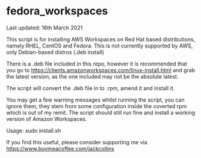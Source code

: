 # fedora_workspaces

Last updated: 16th March 2021

This script is for installing AWS Workspaces on Red Hat based distributions, namely RHEL, CentOS and Fedora.
This is not currently supported by AWS, only Debian-based distros (.deb install)

There is a .deb file included in this repo, however it is recommended that you go to https://clients.amazonworkspaces.com/linux-install.html and grab the latest version, as the one included may not be the absolute latest.

The script will convert the .deb file in to .rpm, amend it and install it.

You may get a few warning messages whilst running the script, you can ignore them, they stem from some configuration inside the coverted rpm which is out of my remit. The script should still run fine and install a working version of Amazon Workspaces.

Usage: sudo install.sh



If you find this useful, please consider supporting me via https://www.buymeacoffee.com/jackcollins